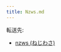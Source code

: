 ```yaml
---
title: Nzws.md
---
```

<div>

転送先:

-   [nzws (ねじわさ)](/Nzws_(%E3%81%AD%E3%81%98%E3%82%8F%E3%81%95) "Nzws (ねじわさ)")

</div>

<div>

</div>

